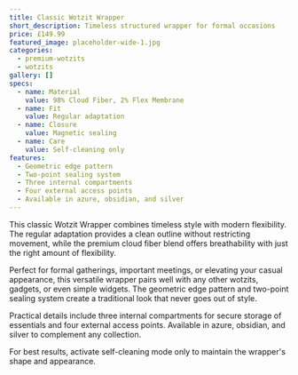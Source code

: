 ```yaml
---
title: Classic Wotzit Wrapper
short_description: Timeless structured wrapper for formal occasions
price: £149.99
featured_image: placeholder-wide-1.jpg
categories:
  - premium-wotzits
  - wotzits
gallery: []
specs:
  - name: Material
    value: 98% Cloud Fiber, 2% Flex Membrane
  - name: Fit
    value: Regular adaptation
  - name: Closure
    value: Magnetic sealing
  - name: Care
    value: Self-cleaning only
features:
  - Geometric edge pattern
  - Two-point sealing system
  - Three internal compartments
  - Four external access points
  - Available in azure, obsidian, and silver
---
```


This classic Wotzit Wrapper combines timeless style with modern flexibility. The regular adaptation provides a clean outline without restricting movement, while the premium cloud fiber blend offers breathability with just the right amount of flexibility.

Perfect for formal gatherings, important meetings, or elevating your casual appearance, this versatile wrapper pairs well with any other wotzits, gadgets, or even simple widgets. The geometric edge pattern and two-point sealing system create a traditional look that never goes out of style.

Practical details include three internal compartments for secure storage of essentials and four external access points. Available in azure, obsidian, and silver to complement any collection.

For best results, activate self-cleaning mode only to maintain the wrapper's shape and appearance.
